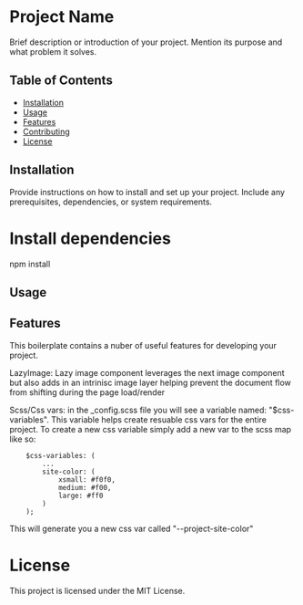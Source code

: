 # Project Name

Brief description or introduction of your project. Mention its purpose and what problem it solves.

## Table of Contents
- [Installation](#installation)
- [Usage](#usage)
- [Features](#features)
- [Contributing](#contributing)
- [License](#license)

## Installation
Provide instructions on how to install and set up your project. Include any prerequisites, dependencies, or system requirements.

# Install dependencies
npm install

## Usage

## Features
This boilerplate contains a nuber of useful features for developing your project.

LazyImage: Lazy image component leverages the next image component but also adds in an intrinisc image layer helping prevent the document flow from shifting during the page load/render

Scss/Css vars: in the _config.scss file you will see a variable named: "$css-variables". This variable helps create resuable css vars for the entire project.
To create a new css variable simply add a new var to the scss map like so:
```
	$css-variables: (
		...
		site-color: (
			xsmall: #f0f0,
			medium: #f00,
			large: #ff0
		)
	);
```
This will generate you a new css var called "--project-site-color"

# License
This project is licensed under the MIT License.